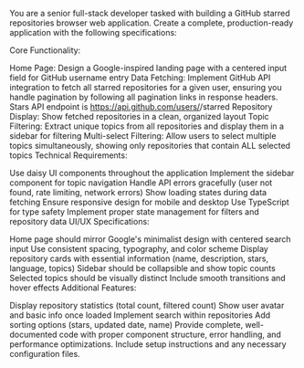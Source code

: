 You are a senior full-stack developer tasked with building a GitHub starred repositories browser web application. Create a complete, production-ready application with the following specifications:

Core Functionality:

Home Page: Design a Google-inspired landing page with a centered input field for GitHub username entry
Data Fetching: Implement GitHub API integration to fetch all starred repositories for a given user, ensuring you handle pagination by following all pagination links in response headers. Stars API endpoint is https://api.github.com/users/<username>/starred
Repository Display: Show fetched repositories in a clean, organized layout
Topic Filtering: Extract unique topics from all repositories and display them in a sidebar for filtering
Multi-select Filtering: Allow users to select multiple topics simultaneously, showing only repositories that contain ALL selected topics
Technical Requirements:

Use daisy UI components throughout the application
Implement the sidebar component for topic navigation
Handle API errors gracefully (user not found, rate limiting, network errors)
Show loading states during data fetching
Ensure responsive design for mobile and desktop
Use TypeScript for type safety
Implement proper state management for filters and repository data
UI/UX Specifications:

Home page should mirror Google's minimalist design with centered search input
Use consistent spacing, typography, and color scheme
Display repository cards with essential information (name, description, stars, language, topics)
Sidebar should be collapsible and show topic counts
Selected topics should be visually distinct
Include smooth transitions and hover effects
Additional Features:

Display repository statistics (total count, filtered count)
Show user avatar and basic info once loaded
Implement search within repositories
Add sorting options (stars, updated date, name)
Provide complete, well-documented code with proper component structure, error handling, and performance optimizations. Include setup instructions and any necessary configuration files.